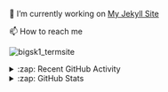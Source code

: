 

🔭 I’m currently working on [My Jekyll Site](https://github.com/bigsk1/bigsk1.github.io)

📫 How to reach me

![bigsk1_termsite](https://github.com/user-attachments/assets/01e96b48-ef38-45be-aa55-06eb7ec4cdbf)



<details>
  <summary>:zap: Recent GitHub Activity</summary>
  
  <!--START_SECTION:activity-->
1. 🎉 Merged PR [#28](https://github.com/bigsk1/yt-webui/pull/28) in [bigsk1/yt-webui](https://github.com/bigsk1/yt-webui)
2. 🎉 Merged PR [#27](https://github.com/bigsk1/yt-webui/pull/27) in [bigsk1/yt-webui](https://github.com/bigsk1/yt-webui)
3. ❌ Reopened PR [#27](https://github.com/bigsk1/yt-webui/pull/27) in [bigsk1/yt-webui](https://github.com/bigsk1/yt-webui)
4. 🎉 Merged PR [#12](https://github.com/bigsk1/bigsk1.github.io/pull/12) in [bigsk1/bigsk1.github.io](https://github.com/bigsk1/bigsk1.github.io)
5. ❌ Closed PR [#27](https://github.com/bigsk1/yt-webui/pull/27) in [bigsk1/yt-webui](https://github.com/bigsk1/yt-webui)
6. 🗣 Commented on [#1497](https://github.com/cotes2020/jekyll-theme-chirpy/issues/1497#issuecomment-1901283978) in [cotes2020/jekyll-theme-chirpy](https://github.com/cotes2020/jekyll-theme-chirpy)
7. 🗣 Commented on [#1497](https://github.com/cotes2020/jekyll-theme-chirpy/issues/1497#issuecomment-1901185875) in [cotes2020/jekyll-theme-chirpy](https://github.com/cotes2020/jekyll-theme-chirpy)
8. 🗣 Commented on [#1497](https://github.com/cotes2020/jekyll-theme-chirpy/issues/1497#issuecomment-1901178957) in [cotes2020/jekyll-theme-chirpy](https://github.com/cotes2020/jekyll-theme-chirpy)
9. 🗣 Commented on [#1497](https://github.com/cotes2020/jekyll-theme-chirpy/issues/1497#issuecomment-1901167459) in [cotes2020/jekyll-theme-chirpy](https://github.com/cotes2020/jekyll-theme-chirpy)
10. ❌ Closed PR [#5](https://github.com/bigsk1/TermSite/pull/5) in [bigsk1/TermSite](https://github.com/bigsk1/TermSite)
  <!--END_SECTION:activity-->
</details>


<details>
  <summary>:zap: GitHub Stats</summary>

  <img align="left" alt="bigsk1's GitHub Stats" src="https://github-readme-stats.vercel.app/api?username=bigsk1&show_icons=true&hide_border=false&title_color=ff652f&icon_color=FFE400&bg_color=09131B&text_color=ffffff&border_color=0c1a25" />


</details>




